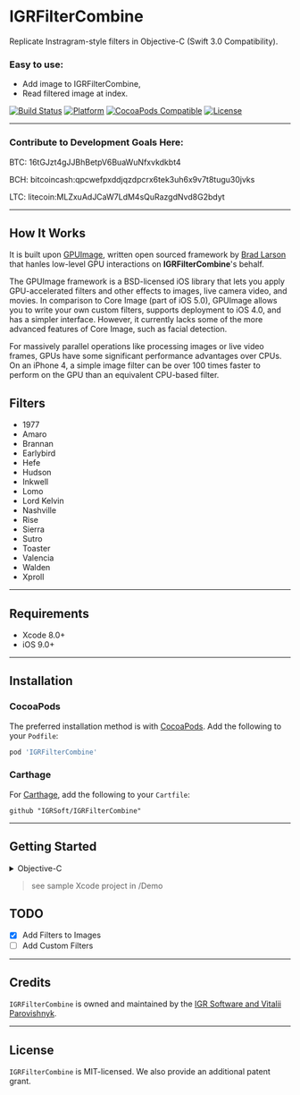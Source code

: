 # IGRFilterCombine

Replicate Instragram-style filters in Objective-C (Swift 3.0 Compatibility).

### Easy to use:
- Add image to IGRFilterCombine,
- Read filtered image at index.

[![Build Status](https://travis-ci.org/IGRSoft/IGRFilterCombine.svg)](https://travis-ci.org/IGRSoft/IGRFilterCombine)
[![Platform](https://img.shields.io/badge/platform-iOS-lightgrey.svg?style=flat)](http://www.apple.com/ios/)
[![CocoaPods Compatible](https://img.shields.io/cocoapods/v/IGRFilterCombine.svg)](https://img.shields.io/cocoapods/v/IGRFilterCombine.svg)
[![License](https://img.shields.io/badge/license-MIT-brightgreen.svg?style=flat)](https://opensource.org/licenses/MIT)

 ___
### Contribute to Development Goals Here: 

BTC: 16tGJzt4gJJBhBetpV6BuaWuNfxvkdkbt4

BCH: bitcoincash:qpcwefpxddjqzdpcrx6tek3uh6x9v7t8tugu30jvks

LTC: litecoin:MLZxuAdJCaW7LdM4sQuRazgdNvd8G2bdyt

___
## How It Works
It is built upon [GPUImage](https://github.com/BradLarson/GPUImage), written open sourced framework by [Brad Larson](http://stackoverflow.com/users/19679/brad-larson) that hanles low-level GPU interactions on **IGRFilterCombine**'s behalf.

The GPUImage framework is a BSD-licensed iOS library that lets you apply GPU-accelerated filters and other effects to images, live camera video, and movies. In comparison to Core Image (part of iOS 5.0), GPUImage allows you to write your own custom filters, supports deployment to iOS 4.0, and has a simpler interface. However, it currently lacks some of the more advanced features of Core Image, such as facial detection.

For massively parallel operations like processing images or live video frames, GPUs have some significant performance advantages over CPUs. On an iPhone 4, a simple image filter can be over 100 times faster to perform on the GPU than an equivalent CPU-based filter.

## Filters
- 1977
- Amaro
- Brannan
- Earlybird
- Hefe
- Hudson
- Inkwell
- Lomo
- Lord Kelvin
- Nashville
- Rise
- Sierra
- Sutro
- Toaster
- Valencia
- Walden
- Xproll

___
## Requirements

- Xcode 8.0+
- iOS 9.0+

___
## Installation

### CocoaPods

The preferred installation method is with [CocoaPods](https://cocoapods.org). Add the following to your `Podfile`:

```ruby
pod 'IGRFilterCombine'
```

### Carthage

For [Carthage](https://github.com/Carthage/Carthage), add the following to your `Cartfile`:

```ogdl
github "IGRSoft/IGRFilterCombine"
```

___
## Getting Started

<details>
  <summary>Objective-C</summary>
  <p>
```objective-c
@import IGRFilterCombine;

@interface ViewController ()

@property (nonatomic, strong) IGRFilterCombine *filterCombine;

@end

@implementation ViewController

- (void)viewDidLoad
{
    [super viewDidLoad];

    self.filterCombine = [[IGRFilterCombine alloc] initWithDelegate:self];
}

- (void)setupImage:(UIImage *)image
{
    __weak typeof(self) weak = self;
    [self.filterCombine setImage:image
                      completion:^(UIImage * _Nullable processedImage, NSUInteger idx) {
                        //Process Image
                    }
                         preview:^(UIImage * _Nullable processedImage, NSUInteger idx) {
                            //Process Preview
    }];
}

- (NSString *)filtereNameAtIndex:(NSUInteger)imageIndex;
- (UIImage *)filteredImageAtIndex:(NSUInteger)imageIndex;
- (UIImage *)filteredPreviewImageAtIndex:(NSUInteger)imageIndex;

- (NSUInteger)count;

#pragma mark - IGRFilterCombineDelegate

- (CGSize)previewSize
{
    return CGSizeMake(70.0, 70.0);
}

@end
```
</p></details>
<details>
  <summary>Swift 3.0</summary>
  <p>
```swift
import IGRFilterCombine

class ViewController: UIViewController {
    fileprivate var filterCombine: IGRFilterCombine?

    override func viewDidLoad() {
        super.viewDidLoad()

        filterCombine = IGRFilterCombine(delegate: self as IGRFilterCombineDelegate)
    }

    func setupWorkImage(_ image: UIImage) {
        self.filterCombine?.setImage(image, completion: { (processedImage, idx) in
            //Process Image
        }) { (processedImage, idx) in
            //Process Preview
        }
    }

    

    self.imageView?.image = image
    self.collectionView?.reloadData()
    }
    
    // MARK: - IGRFilterCombineDelegate

    extension ViewController : IGRFilterCombineDelegate {
        func previewSize() -> CGSize {
            return CGSize(width: 70.0, height: 70.0)
        }
    }

    open func filtereName(at imageIndex: UInt) -> String

    open func filteredImage(at imageIndex: UInt) -> UIImage

    open func filteredPreviewImage(at imageIndex: UInt) -> UIImage


    open func count() -> UInt
}
```
</p></details>

> see sample Xcode project in /Demo

## TODO
 - [x] Add Filters to Images
 - [ ] Add Custom Filters

___
## Credits

`IGRFilterCombine` is owned and maintained by the [IGR Software and Vitalii Parovishnyk](https://igrsoft.com).

___
## License

`IGRFilterCombine` is MIT-licensed. We also provide an additional patent grant.
